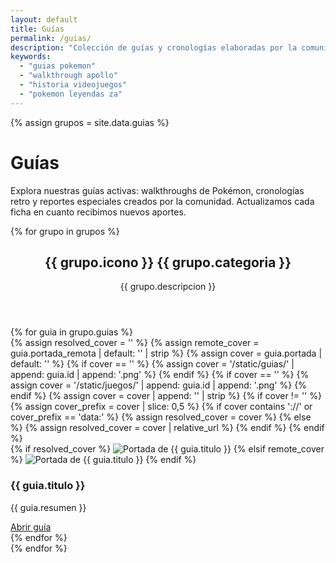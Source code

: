 ```yaml
---
layout: default
title: Guías
permalink: /guias/
description: "Colección de guías y cronologías elaboradas por la comunidad Apollo-es."
keywords:
  - "guias pokemon"
  - "walkthrough apollo"
  - "historia videojuegos"
  - "pokemon leyendas za"
---
```


{% assign grupos = site.data.guias %}

<h1>Guías</h1>
<p class="lead">Explora nuestras guías activas: walkthroughs de Pokémon, cronologías retro y reportes especiales creados por la comunidad. Actualizamos cada ficha en cuanto recibimos nuevos aportes.</p>

<div class="guides-groups">
  {% for grupo in grupos %}
    <section class="guide-group" id="guias-{{ grupo.categoria | slugify }}">
      <header class="guide-header">
        <h2>{{ grupo.icono }} {{ grupo.categoria }}</h2>
        <p>{{ grupo.descripcion }}</p>
      </header>
      <div class="guide-grid">
        {% for guia in grupo.guias %}
          <article class="guide-card">
            {% assign resolved_cover = '' %}
            {% assign remote_cover = guia.portada_remota | default: '' | strip %}
            {% assign cover = guia.portada | default: '' %}
            {% if cover == '' %}
              {% assign cover = '/static/guias/' | append: guia.id | append: '.png' %}
            {% endif %}
            {% if cover == '' %}
              {% assign cover = '/static/juegos/' | append: guia.id | append: '.png' %}
            {% endif %}
            {% assign cover = cover | append: '' | strip %}
            {% if cover != '' %}
              {% assign cover_prefix = cover | slice: 0,5 %}
              {% if cover contains '://' or cover_prefix == 'data:' %}
                {% assign resolved_cover = cover %}
              {% else %}
                {% assign resolved_cover = cover | relative_url %}
              {% endif %}
            {% endif %}
            <div class="guide-media">
              {% if resolved_cover %}
                <img src="{{ resolved_cover | escape }}"
                     alt="Portada de {{ guia.titulo }}"
                     loading="lazy"
                     onerror="this.dataset.fallbackLoaded ? this.remove() : (this.dataset.fallbackLoaded = '1', this.src='{{ remote_cover | escape }}');">
              {% elsif remote_cover %}
                <img src="{{ remote_cover | escape }}"
                     alt="Portada de {{ guia.titulo }}"
                     loading="lazy"
                     onerror="this.remove();">
              {% endif %}
            </div>
            <div class="guide-body">
              <h3>{{ guia.titulo }}</h3>
              <p>{{ guia.resumen }}</p>
              <a class="btn primary" href="{{ guia.url }}">Abrir guía</a>
            </div>
          </article>
        {% endfor %}
      </div>
    </section>
  {% endfor %}
</div>

